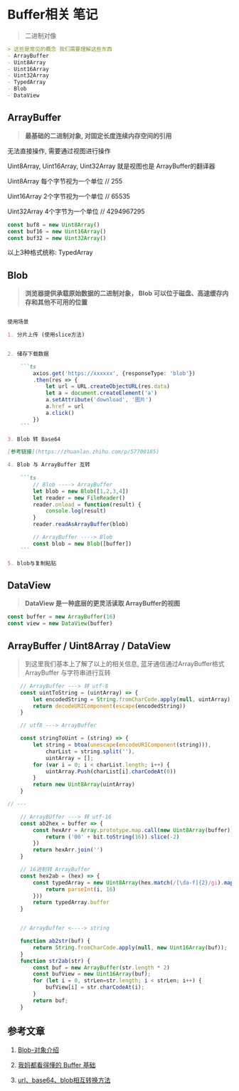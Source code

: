 # Buffer相关 笔记

> 二进制对像

```md
> 这些是常见的概念 我们需要理解这些东西
- ArrayBuffer
- Uint8Array
- Uint16Array
- Uint32Array
- TypedArray
- Blob
- DataView
```

## ArrayBuffer

> **最基础的二进制对象, 对固定长度连续内存空间的引用**

无法直接操作, 需要通过视图进行操作

Uint8Array, Uint16Array, Uint32Array 就是视图也是 ArrayBuffer的翻译器

Uint8Array 每个字节视为一个单位     // 255

Uint16Array 2个字节视为一个单位     // 65535

Uint32Array  4个字节为一个单位     // 4294967295

```ts
const buf8 = new Uint8Array()
const buf16 = new Uint16Array()
const buf32 = new Uint32Array()
```

以上3种格式统称: TypedArray

## Blob

> **浏览器提供承载原始数据的二进制对象， Blob 可以位于磁盘、高速缓存内存和其他不可用的位置**

```md

使用场景

1. 分片上传 (使用slice方法)


2. 储存下载数据

    ```ts
        axios.get('https://xxxxxx', {responseType: 'blob'})
        .then(res => {
            let url = URL.createObjectURL(res.data)
            let a = document.createElement('a')
            a.setAttribute('download', '图片')
            a.href = url
            a.click()
        })
    ```

3. Blob 转 Base64 

[参考链接](https://zhuanlan.zhihu.com/p/57700185)

4. Blob 与 ArrayBuffer 互转
    
    ```ts
        // Blob ----> ArrayBuffer
        let blob = new Blob([1,2,3,4])
        let reader = new FileReader()
        reader.onload = function(result) {
            console.log(result)
        }
        reader.readAsArrayBuffer(blob)

        // ArrayBuffer ----> Blob
        const blob = new Blob([buffer])
    ```

5. blob与复制粘贴

```

## DataView

> **DataView 是一种底层的更灵活读取 ArrayBuffer的视图**

```js
const buffer = new ArrayBuffer(16)
const view = new DataView(buffer)
```

## ArrayBuffer / Uint8Array / DataView

> 到这里我们基本上了解了以上的相关信息, 蓝牙通信通过ArrayBuffer格式 ArrayBuffer 与字符串进行互转

```ts
    // ArrayBuffer ---> 转 utf-8
    const uintToString = (uintArray) => {
        let encodedString = String.fromCharCode.apply(null, uintArray)
        return decodeURIComponent(escape(encodedString))
    }

    // utf8 ---> ArrayBuffer

    const stringToUint = (string) => {
        let string = btoa(unescape(encodeURIComponent(string))),
            charList = string.split(''),
            uintArray = [];
        for (var i = 0; i < charList.length; i++) {
            uintArray.Push(charList[i].charCodeAt(0))
        }
        return new Uint8Array(uintArray)
    }

// ---

    // ArrayBUffer ---> 转 utf-16
    const ab2hex = buffer => {
        const hexArr = Array.prototype.map.call(new Uint8Array(buffer), bit => {
            return ('00' + bit.toString(16)).slice(-2)
        })
        return hexArr.join('')
    }

    // 16进制转 ArrayBuffer
    const hex2ab = (hex) => {
        const typedArray = new Uint8Array(hex.match(/[\da-f]{2}/gi).map(i => {
            return parseInt(i, 16)
        }))
        return typedArray.buffer
    }


    // ArrayBuffer <----> string

    function ab2str(buf) {
        return String.fromCharCode.apply(null, new Uint16Array(buf));
    }
    function str2ab(str) {
        const buf = new ArrayBuffer(str.length * 2)
        const bufView = new Uint16Array(buf);
        for (let i = 0, strLen=str.length; i < strLen; i++) {
            bufView[i] = str.charCodeAt(i);
        }
        return buf;
    }


```

## 参考文章

1. [Blob-对象介绍](https://zhuanlan.zhihu.com/p/161000123)

2. [我妈都看得懂的 Buffer 基础](https://juejin.cn/post/6911487429471895560#heading-11)

3. [url、base64、blob相互转换方法](https://zhuanlan.zhihu.com/p/57700185)